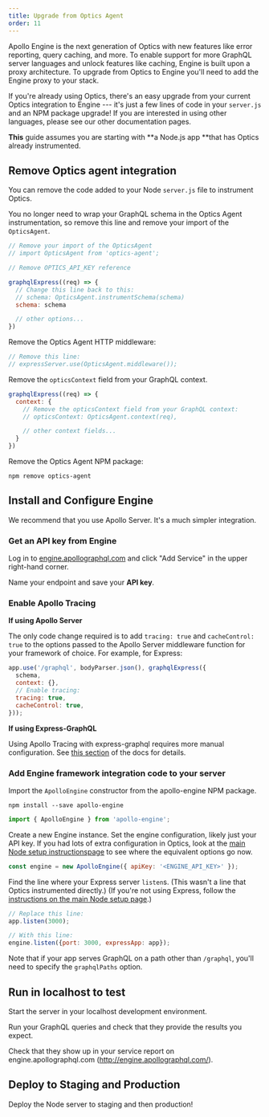 ```yaml
---
title: Upgrade from Optics Agent
order: 11
---
```


Apollo Engine is the next generation of Optics with new features like error reporting, query caching, and more. To enable support for more GraphQL server languages and unlock features like caching, Engine is built upon a proxy architecture. To upgrade from Optics to Engine you'll need to add the Engine proxy to your stack.

If you're already using Optics, there's an easy upgrade from your current Optics integration to Engine --- it's just a few lines of code in your `server.js` and an NPM package upgrade! If you are interested in using other languages, please see our other documentation pages.

**This** guide assumes you are starting with **a Node.js app **that has Optics already instrumented.

<h2 id="remove-optics-agent-instrumentation" title="Remove Optics Agent integration">Remove Optics agent integration</h2>

You can remove the code added to your Node `server.js` file to instrument Optics.

You no longer need to wrap your GraphQL schema in the Optics Agent instrumentation, so remove this line and remove your import of the `OpticsAgent`.

```javascript
// Remove your import of the OpticsAgent
// import OpticsAgent from 'optics-agent';

// Remove OPTICS_API_KEY reference

graphqlExpress((req) => {
  // Change this line back to this:
  // schema: OpticsAgent.instrumentSchema(schema)
  schema: schema

  // other options...
})
```

Remove the Optics Agent HTTP middleware:

```javascript
// Remove this line:
// expressServer.use(OpticsAgent.middleware());
```

Remove the `opticsContext` field from your GraphQL context.

```javascript
graphqlExpress((req) => {
  context: {
    // Remove the opticsContext field from your GraphQL context:
    // opticsContext: OpticsAgent.context(req),

    // other context fields...
  }
})
```

Remove the Optics Agent NPM package:

```
npm remove optics-agent
```

<h2 id="install-and-configure-engine" title="Install and Configure Engine">Install and Configure Engine</h2>

We recommend that you use Apollo Server. It's a much simpler integration.

<h3 id="get-api-key" title="Get your API Key">Get an API key from Engine</h3>

Log in to [engine.apollographql.com](https://engine.apollographql.com) and click "Add Service" in the upper right-hand corner.

Name your endpoint and save your **API key**.

<h3 id="enable-apollo-tracing" title="Enable Apollo Tracing">Enable Apollo Tracing</h3>

**If using Apollo Server**

The only code change required is to add `tracing: true` and `cacheControl: true` to the options passed to the Apollo Server middleware function for your framework of choice. For example, for Express:

```javascript
app.use('/graphql', bodyParser.json(), graphqlExpress({
  schema,
  context: {},
  // Enable tracing:
  tracing: true,
  cacheControl: true,
}));
```

**If using Express-GraphQL**

Using Apollo Tracing with express-graphql requires more manual configuration. See [this section](https://github.com/apollographql/apollo-tracing-js#express-graphql) of the docs for details.

<h3 id="add-engine-middleware" title="Add Engine Middleware">Add Engine framework integration code to your server</h3>

Import the `ApolloEngine` constructor from the apollo-engine NPM package.

```
npm install --save apollo-engine
```

```javascript
import { ApolloEngine } from 'apollo-engine';
```

Create a new Engine instance. Set the engine configuration, likely just your API key.  If you had lots of extra configuration in Optics, look at the [main Node setup instructionspage](./setup-node.html) to see where the equivalent options go now.

```javascript
const engine = new ApolloEngine({ apiKey: '<ENGINE_API_KEY>' });
```

Find the line where your Express server `listen`s. (This wasn't a line that Optics instrumented directly.)  (If you're not using Express, follow the [instructions on the main Node setup page](./setup-node.html#not-express).)

```javascript
// Replace this line:
app.listen(3000);

// With this line:
engine.listen({port: 3000, expressApp: app});
```

Note that if your app serves GraphQL on a path other than `/graphql`, you'll need to specify the `graphqlPaths` option.

<h2 id="test" title="Test">Run in localhost to test</h2>

Start the server in your localhost development environment.

Run your GraphQL queries and check that they provide the results you expect.

Check that they show up in your service report on engine.apollographql.com (http://engine.apollographql.com/).

<h2 id="deploy" title="Deploy"> Deploy to Staging and Production</h2>

Deploy the Node server to staging and then production!

